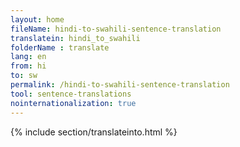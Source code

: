 ```yaml
---
layout: home
fileName: hindi-to-swahili-sentence-translation
translatein: hindi_to_swahili
folderName : translate
lang: en
from: hi
to: sw
permalink: /hindi-to-swahili-sentence-translation
tool: sentence-translations
nointernationalization: true
---
```

{% include section/translateinto.html %}
